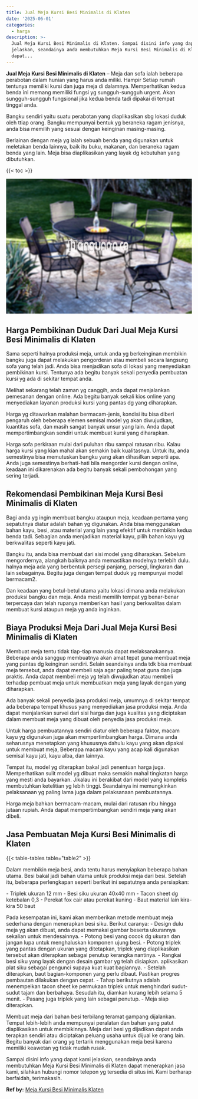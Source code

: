 ```yaml
---
title: Jual Meja Kursi Besi Minimalis di Klaten
date: '2025-06-01'
categories:
  - harga
description: >-
  Jual Meja Kursi Besi Minimalis di Klaten. Sampai disini info yang dapat kami
  jelaskan, seandainya anda membutuhkan Meja Kursi Besi Minimalis di Klaten
  dapat...
---
```


**Jual Meja Kursi Besi Minimalis di Klaten** – Meja dan sofa ialah beberapa perabotan dalam hunian yang harus anda miliki. Hampir Setiap rumah tentunya memiliki kursi dan juga meja di dalamnya. Memperhatikan kedua benda ini memang memiliki fungsi yg sungguh-sungguh urgent. Akan sungguh-sungguh fungsional jika kedua benda tadi dipakai di tempat tinggal anda.

Bangku sendiri yaitu suatu perabotan yang diaplikasikan sbg lokasi duduk oleh ttiap orang. Bangku mempunyai bentuk yg beraneka ragam jenisnya, anda bisa memilih yang sesuai dengan keinginan masing-masing.

Berlainan dengan meja yg ialah sebuah benda yang digunakan untuk meletakan benda lainnya, baik itu buku, makanan, dan beraneka ragam benda yang lain. Meja bisa diaplikasikan yang layak dg kebutuhan yang dibutuhkan.

{{< toc >}}

![Jual Meja Kursi Besi Minimalis di Klaten](/images/jual-meja-besi-murah12.png)

## Harga Pembikinan Duduk Dari Jual Meja Kursi Besi Minimalis di Klaten

Sama seperti halnya produksi meja, untuk anda yg berkeinginan membikin bangku juga dapat melakukan pengorderan atau membeli secara langsung sofa yang telah jadi. Anda bisa menjadikan sofa di lokasi yang menyediakan pembikinan kursi. Tentunya ada begitu banyak sekali penyedia pembuatan kursi yg ada di sekitar tempat anda.

Melihat sekarang telah zaman yg canggih, anda dapat menjalankan pemesanan dengan online. Ada begitu banyak sekali kios online yang menyediakan layanan produksi kursi yang pantas dg yang diharapkan.

Harga yg ditawarkan malahan bermacam-jenis, kondisi itu bisa diberi pengaruh oleh beberapa elemen semisal model yg akan diwujudkan, kuantitas sofa, dan masih sangat banyak unsur yang lain. Anda dapat mempertimbangkan sendiri untuk membuat kursi yang diharapkan.

Harga sofa perkiraan mulai dari puluhan ribu sampai ratusan ribu. Kalau harga kursi yang kian mahal akan semakin baik kualitasnya. Untuk itu, anda semestinya bisa memutuskan bangku yang akan dihasilkan seperti apa. Anda juga semestinya berhati-hati bila mengorder kursi dengan online, keadaan ini dikarenakan ada begitu banyak sekali pembohongan yang sering terjadi.

## Rekomendasi Pembikinan Meja Kursi Besi Minimalis di Klaten

Bagi anda yg ingin membuat bangku ataupun meja, keadaan pertama yang sepatutnya diatur adalah bahan yg digunakan. Anda bisa menggunakan bahan kayu, besi, atau material yang lain yang efektif untuk membikin kedua benda tadi. Sebagian anda menjadikan material kayu, pilih bahan kayu yg berkwalitas seperti kayu jati.

Bangku itu, anda bisa membuat dari sisi model yang diharapkan. Sebelum mengordernya, alangkah baiknya anda memastikan modelnya terlebih dulu. halnya meja ada yang berbentuk persegi panjang, persegi, lingkaran dan lain sebagainya. Begitu juga dengan tempat duduk yg mempunyai model bermacam2.

Dan keadaan yang betul-betul utama yaitu lokasi dimana anda melakukan produksi bangku dan meja. Anda mesti memilih tempat yg benar-benar terpercaya dan telah rupanya memberikan hasil yang berkwalitas dalam membuat kursi ataupun meja yg anda inginkan.

## Biaya Produksi Meja Dari Jual Meja Kursi Besi Minimalis di Klaten

Membuat meja tentu tidak tiap-tiap manusia dapat melaksanakannya. Beberapa anda sanggup membuatnya akan amat tepat guna membuat meja yang pantas dg keinginan sendiri. Selain seandainya anda tdk bisa membuat meja tersebut, anda dapat membeli saja agar paling tepat guna dan juga praktis. Anda dapat membeli meja yg telah diwujudkan atau membeli terhadap pembuat meja untuk membuatkan meja yang layak dengan yang diharapkan.

Ada banyak sekali penyedia jasa produksi meja, umumnya di sekitar tempat ada beberapa tempat khusus yang menyediakan jasa produksi meja. Anda dapat menjalankan survei dari sisi harga dan juga kualitas yang diciptakan dalam membuat meja yang dibuat oleh penyedia jasa produksi meja.

Untuk harga pembuatannya sendiri diatur oleh beberapa faktor, macam kayu yg digunakan juga akan mempertimbangkan harga. Dimana anda seharusnya menetapkan yang khususnya dahulu kayu yang akan dipakai untuk membuat meja, Beberapa macam kayu yang acap kali digunakan semisal kayu jati, kayu alba, dan lainnya.

Tempat itu, model yg diterapkan bakal jadi penentuan harga juga. Memperhatikan sulit model yg dibuat maka semakin mahal tingkatan harga yang mesti anda bayarkan. Jikalau ini berakibat dari model yang kompleks membutuhkan ketelitian yg lebih tinggi. Seandainya ini memungkinkan pelaksanaan yg paling lama juga dalam pelaksanaan pembuatannya.

Harga meja bahkan bermacam-macam, mulai dari ratusan ribu hingga jutaan rupiah. Anda dapat mempertimbangkan sendiri meja yang akan dibeli.

## Jasa Pembuatan Meja Kursi Besi Minimalis di Klaten

{{< table-tables table="table2" >}}

Dalam membikin meja besi, anda tentu harus menyiapkan beberapa bahan utama. Besi bakal jadi bahan utama untuk produksi meja dari besi. Setelah itu, beberapa perlengkapan seperti berikut ini sepatutnya anda persiapkan:

\- Triplek ukuran 12 mm - Besi siku ukuran 40x40 mm - Tacon sheet dg ketebalan 0,3 - Perekat fox cair atau perekat kuning - Baut material lain kira-kira 50 baut

Pada kesempatan ini, kami akan memberikan metode membuat meja sederhana dengan menerapkan besi siku. Berikut caranya: - Design dulu meja yg akan dibuat, anda dapat memakai gambar beserta ukurannya sekalian untuk mendesainnya. - Potong besi yang cocok dg ukuran dan jangan lupa untuk menghaluskan komponen ujung besi. - Potong triplek yang pantas dengan ukuran yang ditetapkan, triplek yang diaplikasikan tersebut akan diterapkan sebagai penutup kerangka nantinya. - Rangkai besi siku yang layak dengan desain gambar yg telah disiapkan. aplikasikan plat siku sebagai pengunci supaya kuat kuat bagiannya. - Setelah diterapkan, baut bagian-komponen yang perlu dibaut. Pastikan progres pembautan dilakukan dengan cepat. - Tahap berikutnya adalah menempelkan tacon sheet ke permukaan triplek untuk menghindari sudut-sudut tajam dan berbahaya. Sesudah itu, diamkan kurang lebih selama 5 menit. - Pasang juga triplek yang lain sebagai penutup. - Meja siap diterapkan.

Membuat meja dari bahan besi terbilang teramat gampang dijalankan. Tempat lebih-lebih anda mempunyai peralatan dan bahan yang patut diaplikasikan untuk membikinnya. Meja dari besi yg dijadikan dapat anda terapkan sendiri atau diciptakan peluang usaha untuk dijual ke orang lain. Begitu banyak dari orang yg tertarik menggunakan meja besi karena memiliki keawetan yg tidak mudah rusak.

Sampai disini info yang dapat kami jelaskan, seandainya anda membutuhkan Meja Kursi Besi Minimalis di Klaten dapat menerapkan jasa kami, silahkan hubungi nomor telepon yg tersedia di situs ini. Kami berharap berfaidah, terimakasih.

**Ref by:** [Meja Kursi Besi Minimalis Klaten](https://id.wikipedia.org/wiki/Meja)
